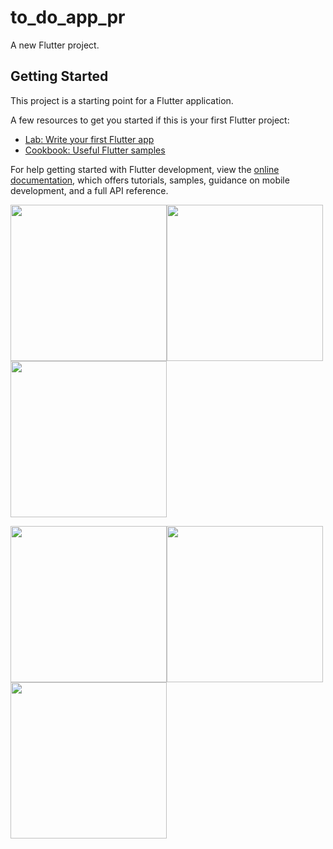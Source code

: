# to_do_app_pr

A new Flutter project.

## Getting Started

This project is a starting point for a Flutter application.

A few resources to get you started if this is your first Flutter project:

- [Lab: Write your first Flutter app](https://docs.flutter.dev/get-started/codelab)
- [Cookbook: Useful Flutter samples](https://docs.flutter.dev/cookbook)

For help getting started with Flutter development, view the
[online documentation](https://docs.flutter.dev/), which offers tutorials,
samples, guidance on mobile development, and a full API reference.





<img src="https://user-images.githubusercontent.com/121868184/236295013-2d14b6fa-163d-43e2-86c4-ab789cec661c.jpeg" width="250px"><img src="https://user-images.githubusercontent.com/121868184/236294880-700ff553-e2b9-4028-bf22-2b60fbc1756b.jpeg" width="250px"><img src="https://user-images.githubusercontent.com/121868184/236294871-4a2df873-8d60-414a-b8e9-f2794ab888cc.jpeg" width="250px">


<img src="https://user-images.githubusercontent.com/121868184/236294857-947b4726-51c0-465a-be1e-8cabd07dd155.jpeg" width="250px"><img src="https://user-images.githubusercontent.com/121868184/236294847-28ce07c9-781b-442a-9438-6d7e508a6bf3.jpeg" width="250px"><img src="https://user-images.githubusercontent.com/121868184/236294835-ee44a39c-9d31-47c9-9ddf-95fdc4a2b850.jpeg" width="250px">





